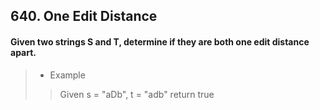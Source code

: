 ## 640. One Edit Distance
#### Given two strings S and T, determine if they are both one edit distance apart.

>* Example
>> Given s = "aDb", t = "adb"
>> return true